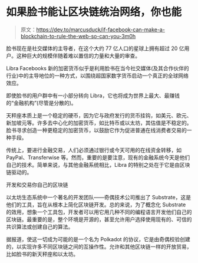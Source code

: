 # 如果脸书能让区块链统治网络，你也能

> 原文：<https://dev.to/marcusduck/if-facebook-can-make-a-blockchain-to-rule-the-web-so-can-you-3m0h>

脸书现在是社交媒体的主导者，在这个大约 77 亿人口的星球上拥有超过 20 亿用户。这种巨大的规模伴随着难以置信的力量和大量的审查。

Libra Facebooks 新的加密货币似乎是利用脸书在当今社交媒体(及其合作伙伴的行业)中的主导地位的一种方式，以围绕超国家数字货币启动一个真正的全球网络效应。

即使脸书的用户群中有一小部分转向 Libra，它也将成为世界上最大、最赚钱的“金融机构”(尽管是分散的)。

天秤座本质上是一个稳定的硬币，因为它与政府发行的货币挂钩，如美元、欧元、新加坡元等。许多去中心化的加密货币，如比特币或以太坊，其估值是不稳定的。脸书寻求创造一种更稳定的加密货币，以鼓励它作为促进普通在线消费者交易的一种手段。

传统上，要进行金融交易，人们必须通过银行或今天可用的在线资金转移，如 PayPal、Transferwise 等。然而，重要的是要注意，现有的金融系统今天是他们自己的技术。简单来说，与其他金融系统相比，Libra 的特别之处在于它是由区块链驱动的。

开发和交易你自己的区块链

以太坊生态系统中一个著名的开发团队——奇偶技术公司推出了 Substrate，这是他们的工具，旨在从根本上简化区块链开发。总的来说，为了概念化 Substrate 的效用，想象一个工具包，开发者可以用它用几种不同的编程语言开发他们自己的区块链。最重要的是，整个环境是开源的，甚至允许用户选择使用现有的、可信的共识算法或创建自己的算法。

据报道，使这一切成为可能的是一个名为 Polkadot 的协议，它是由奇偶校验创建的，以实现许多不同区块链之间的互操作性。允许和其他区块链一样的开放贸易，比如脸书的新天秤座和以太坊。